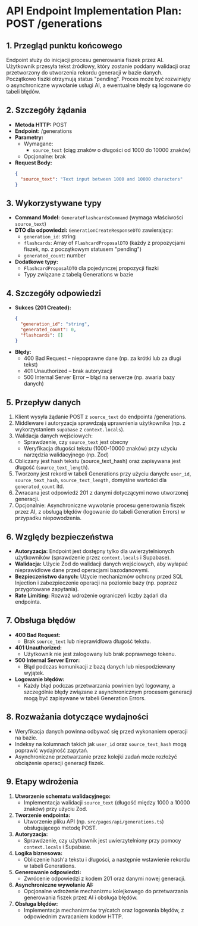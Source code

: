 # API Endpoint Implementation Plan: POST /generations

## 1. Przegląd punktu końcowego
Endpoint służy do inicjacji procesu generowania fiszek przez AI. Użytkownik przesyła tekst źródłowy, który zostanie poddany walidacji oraz przetworzony do utworzenia rekordu generacji w bazie danych. Początkowo fiszki otrzymują status "pending". Proces może być rozwinięty o asynchroniczne wywołanie usługi AI, a ewentualne błędy są logowane do tabeli błędów.

## 2. Szczegóły żądania
- **Metoda HTTP:** POST
- **Endpoint:** /generations
- **Parametry:**
  - Wymagane: 
    - `source_text` (ciąg znaków o długości od 1000 do 10000 znaków)
  - Opcjonalne: brak
- **Request Body:**
  ```json
  {
    "source_text": "Text input between 1000 and 10000 characters"
  }
  ```

## 3. Wykorzystywane typy
- **Command Model:** `GenerateFlashcardsCommand` (wymaga właściwości `source_text`)
- **DTO dla odpowiedzi:** `GenerationCreateResponseDTO` zawierający:
  - `generation_id`: string
  - `flashcards`: Array of `FlashcardProposalDTO` (każdy z propozycjami fiszek, np. z początkowym statusem "pending")
  - `generated_count`: number
- **Dodatkowe typy:**
  - `FlashcardProposalDTO` dla pojedynczej propozycji fiszki
  - Typy związane z tabelą Generations w bazie

## 4. Szczegóły odpowiedzi
- **Sukces (201 Created):**
  ```json
  {
    "generation_id": "string",
    "generated_count": 0,
    "flashcards": []
  }
  ```
- **Błędy:**
  - 400 Bad Request – niepoprawne dane (np. za krótki lub za długi tekst)
  - 401 Unauthorized – brak autoryzacji
  - 500 Internal Server Error – błąd na serwerze (np. awaria bazy danych)

## 5. Przepływ danych
1. Klient wysyła żądanie POST z `source_text` do endpointa /generations.
2. Middleware i autoryzacja sprawdzają uprawnienia użytkownika (np. z wykorzystaniem `supabase` z `context.locals`).
3. Walidacja danych wejściowych:
   - Sprawdzenie, czy `source_text` jest obecny
   - Weryfikacja długości tekstu (1000-10000 znaków) przy użyciu narzędzia walidacyjnego (np. Zod)
4. Obliczany jest hash tekstu (source_text_hash) oraz zapisywana jest długość (`source_text_length`).
5. Tworzony jest rekord w tabeli Generations przy użyciu danych: `user_id`, `source_text_hash`, `source_text_length`, domyślne wartości dla `generated_count` itd.
6. Zwracana jest odpowiedź 201 z danymi dotyczącymi nowo utworzonej generacji.
7. Opcjonalnie: Asynchroniczne wywołanie procesu generowania fiszek przez AI, z obsługą błędów (logowanie do tabeli Generation Errors) w przypadku niepowodzenia.

## 6. Względy bezpieczeństwa
- **Autoryzacja:** Endpoint jest dostępny tylko dla uwierzytelnionych użytkowników (sprawdzenie przez `context.locals` i Supabase).
- **Walidacja:** Użycie Zod do walidacji danych wejściowych, aby wyłapać nieprawidłowe dane przed operacjami bazodanowymi.
- **Bezpieczeństwo danych:** Użycie mechanizmów ochrony przed SQL Injection i zabezpieczenie operacji na poziomie bazy (np. poprzez przygotowane zapytania).
- **Rate Limiting:** Rozważ wdrożenie ograniczeń liczby żądań dla endpointa.

## 7. Obsługa błędów
- **400 Bad Request:**
  - Brak `source_text` lub nieprawidłowa długość tekstu.
- **401 Unauthorized:**
  - Użytkownik nie jest zalogowany lub brak poprawnego tokenu.
- **500 Internal Server Error:**
  - Błąd podczas komunikacji z bazą danych lub niespodziewany wyjątek.
- **Logowanie błędów:**
  - Każdy błąd podczas przetwarzania powinien być logowany, a szczególnie błędy związane z asynchronicznym procesem generacji mogą być zapisywane w tabeli Generation Errors.

## 8. Rozważania dotyczące wydajności
- Weryfikacja danych powinna odbywać się przed wykonaniem operacji na bazie.
- Indeksy na kolumnach takich jak `user_id` oraz `source_text_hash` mogą poprawić wydajność zapytań.
- Asynchroniczne przetwarzanie przez kolejki zadań może rozłożyć obciążenie operacji generacji fiszek.

## 9. Etapy wdrożenia
1. **Utworzenie schematu walidacyjnego:**
   - Implementacja walidacji `source_text` (długość między 1000 a 10000 znaków) przy użyciu Zod.
2. **Tworzenie endpointa:**
   - Utworzenie pliku API (np. `src/pages/api/generations.ts`) obsługującego metodę POST.
3. **Autoryzacja:**
   - Sprawdzenie, czy użytkownik jest uwierzytelniony przy pomocy `context.locals` i Supabase.
4. **Logika biznesowa:**
   - Obliczenie hash'a tekstu i długości, a następnie wstawienie rekordu w tabeli Generations.
5. **Generowanie odpowiedzi:**
   - Zwrócenie odpowiedzi z kodem 201 oraz danymi nowej generacji.
6. **Asynchroniczne wywołanie AI:**
   - Opcjonalne wdrożenie mechanizmu kolejkowego do przetwarzania generowania fiszek przez AI i obsługa błędów.
7. **Obsługa błędów:**
   - Implementacja mechanizmów try/catch oraz logowania błędów, z odpowiednim zwracaniem kodów HTTP.